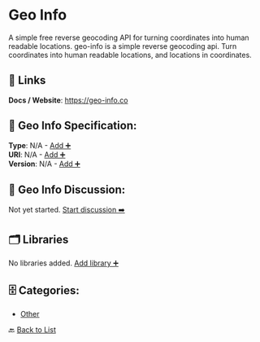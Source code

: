 # Geo Info

A simple free reverse geocoding API for turning coordinates into human readable locations. geo-info is a simple reverse geocoding api. Turn coordinates into human readable locations, and locations in coordinates.

##  🔗 Links
**Docs / Website**: https://geo-info.co

## 🧬 Geo Info Specification:
**Type**: N/A - [Add ➕](https://github.com/apis-list/apis-list/edit/main/apis.yaml#7444)  
**URI**: N/A - [Add ➕](https://github.com/apis-list/apis-list/edit/main/apis.yaml#7444)  
**Version**: N/A - [Add ➕](https://github.com/apis-list/apis-list/edit/main/apis.yaml#7444)

## 💬 Geo Info Discussion:
Not yet started. [Start discussion ➡️](https://github.com/apis-list/apis-list/discussions/new)

## 🗂️ Libraries

No libraries added. [Add library ➕](https://github.com/apis-list/apis-list/edit/main/apis.yaml#7444)    


## 🗄️ Categories:
- [Other](https://github.com/apis-list/apis-list#other-)

🔙  [Back to List](https://github.com/apis-list/apis-list)
